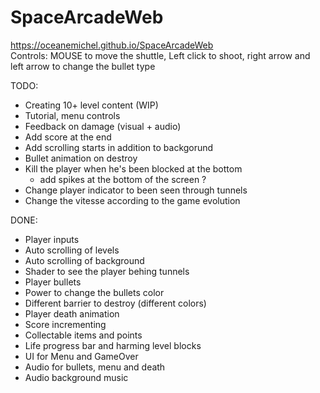 # SpaceArcadeWeb
https://oceanemichel.github.io/SpaceArcadeWeb  
Controls: MOUSE to move the shuttle, Left click to shoot, right arrow and left arrow to change the bullet type

TODO:
- Creating 10+ level content (WIP)
- Tutorial, menu controls
- Feedback on damage (visual + audio)
- Add score at the end
- Add scrolling starts in addition to backgorund
- Bullet animation on destroy
- Kill the player when he's been blocked at the bottom 
  + add spikes at the bottom of the screen ?
 - Change player indicator to been seen through tunnels
 - Change the vitesse according to the game evolution
 
DONE:
- Player inputs
- Auto scrolling of levels
- Auto scrolling of background
- Shader to see the player behing tunnels
- Player bullets 
- Power to change the bullets color
- Different barrier to destroy (different colors)
- Player death animation
- Score incrementing
- Collectable items and points
- Life progress bar and harming level blocks
- UI for Menu and GameOver
- Audio for bullets, menu and death
- Audio background music
